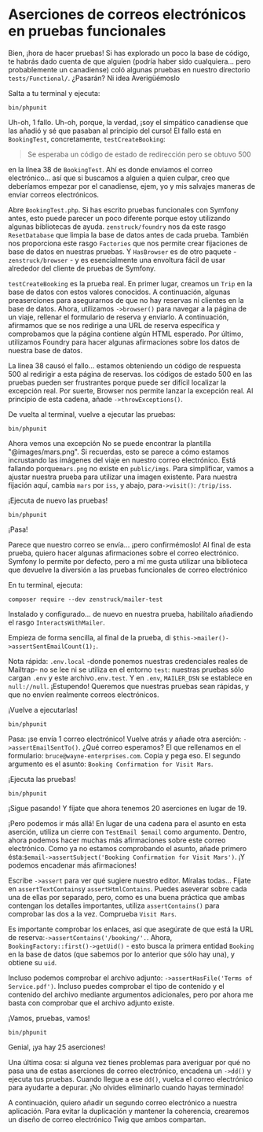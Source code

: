 # Aserciones de correos electrónicos en pruebas funcionales

Bien, ¡hora de hacer pruebas! Si has explorado un poco la base de código, te habrás dado cuenta de que alguien (podría haber sido cualquiera... pero probablemente un canadiense) coló algunas pruebas en nuestro directorio `tests/Functional/`. ¿Pasarán? Ni idea Averigüémoslo

Salta a tu terminal y ejecuta:

```terminal
bin/phpunit
```

Uh-oh, 1 fallo. Uh-oh, porque, la verdad, ¡soy el simpático canadiense que las añadió y sé que pasaban al principio del curso! El fallo está en `BookingTest`, concretamente, `testCreateBooking`:

> Se esperaba un código de estado de redirección pero se obtuvo 500

en la línea 38 de `BookingTest`. Ahí es donde enviamos el correo electrónico... así que si buscamos a alguien a quien culpar, creo que deberíamos empezar por el canadiense, ejem, yo y mis salvajes maneras de enviar correos electrónicos.

Abre `BookingTest.php`. Si has escrito pruebas funcionales con Symfony antes, esto puede parecer un poco diferente porque estoy utilizando algunas bibliotecas de ayuda. `zenstruck/foundry` nos da este rasgo `ResetDatabase` que limpia la base de datos antes de cada prueba. También nos proporciona este rasgo `Factories` que nos permite crear fijaciones de base de datos en nuestras pruebas. Y `HasBrowser` es de otro paquete - `zenstruck/browser` - y es esencialmente una envoltura fácil de usar alrededor del cliente de pruebas de Symfony.

`testCreateBooking` es la prueba real. En primer lugar, creamos un `Trip` en la base de datos con estos valores conocidos. A continuación, algunas preaserciones para asegurarnos de que no hay reservas ni clientes en la base de datos. Ahora, utilizamos `->browser()` para navegar a la página de un viaje, rellenar el formulario de reserva y enviarlo. A continuación, afirmamos que se nos redirige a una URL de reserva específica y comprobamos que la página contiene algún HTML esperado. Por último, utilizamos Foundry para hacer algunas afirmaciones sobre los datos de nuestra base de datos.

La línea 38 causó el fallo... estamos obteniendo un código de respuesta 500 al redirigir a esta página de reservas. los códigos de estado 500 en las pruebas pueden ser frustrantes porque puede ser difícil localizar la excepción real. Por suerte, Browser nos permite lanzar la excepción real. Al principio de esta cadena, añade `->throwExceptions()`.

De vuelta al terminal, vuelve a ejecutar las pruebas:

```terminal-silent
bin/phpunit
```

Ahora vemos una excepción No se puede encontrar la plantilla "@images/mars.png". Si recuerdas, esto se parece a cómo estamos incrustando las imágenes del viaje en nuestro correo electrónico. Está fallando porque`mars.png` no existe en `public/imgs`. Para simplificar, vamos a ajustar nuestra prueba para utilizar una imagen existente. Para nuestra fijación aquí, cambia `mars` por `iss`, y abajo, para`->visit()`: `/trip/iss`.

¡Ejecuta de nuevo las pruebas!

```terminal-silent
bin/phpunit
```

¡Pasa!

Parece que nuestro correo se envía... ¡pero confirmémoslo! Al final de esta prueba, quiero hacer algunas afirmaciones sobre el correo electrónico. Symfony lo permite por defecto, pero a mí me gusta utilizar una biblioteca que devuelve la diversión a las pruebas funcionales de correo electrónico

En tu terminal, ejecuta:

```terminal
composer require --dev zenstruck/mailer-test
```

Instalado y configurado... de nuevo en nuestra prueba, habilítalo añadiendo el rasgo `InteractsWithMailer`.

Empieza de forma sencilla, al final de la prueba, di `$this->mailer()->assertSentEmailCount(1);`.

Nota rápida: `.env.local` -donde ponemos nuestras credenciales reales de Mailtrap- no se lee ni se utiliza en el entorno `test`: nuestras pruebas sólo cargan `.env` y este archivo`.env.test`. Y en `.env`, `MAILER_DSN` se establece en `null://null`. ¡Estupendo! Queremos que nuestras pruebas sean rápidas, y que no envíen realmente correos electrónicos.

¡Vuelve a ejecutarlas!

```terminal-silent
bin/phpunit
```

Pasa: ¡se envía 1 correo electrónico! Vuelve atrás y añade otra aserción: `->assertEmailSentTo()`. ¿Qué correo esperamos? El que rellenamos en el formulario: `bruce@wayne-enterprises.com`. Copia y pega eso. El segundo argumento es el asunto: `Booking Confirmation for Visit Mars`.

¡Ejecuta las pruebas!

```terminal-silent
bin/phpunit
```

¡Sigue pasando! Y fíjate que ahora tenemos 20 aserciones en lugar de 19.

¡Pero podemos ir más allá! En lugar de una cadena para el asunto en esta aserción, utiliza un cierre con `TestEmail $email` como argumento. Dentro, ahora podemos hacer muchas más afirmaciones sobre este correo electrónico. Como ya no estamos comprobando el asunto, añade primero ésta:`$email->assertSubject('Booking Confirmation for Visit Mars')`. ¡Y podemos encadenar más afirmaciones!

Escribe `->assert` para ver qué sugiere nuestro editor. Míralas todas... Fíjate en `assertTextContains`y `assertHtmlContains`. Puedes aseverar sobre cada una de ellas por separado, pero, como es una buena práctica que ambas contengan los detalles importantes, utiliza `assertContains()` para comprobar las dos a la vez. Comprueba `Visit Mars`.

Es importante comprobar los enlaces, así que asegúrate de que está la URL de reserva:`->assertContains('/booking/'.`. Ahora, `BookingFactory::first()->getUid()` - esto busca la primera entidad `Booking` en la base de datos (que sabemos por lo anterior que sólo hay una), y obtiene su `uid`.

Incluso podemos comprobar el archivo adjunto: `->assertHasFile('Terms of Service.pdf')`. Incluso puedes comprobar el tipo de contenido y el contenido del archivo mediante argumentos adicionales, pero por ahora me basta con comprobar que el archivo adjunto existe.

¡Vamos, pruebas, vamos!

```terminal-silent
bin/phpunit
```

Genial, ¡ya hay 25 aserciones!

Una última cosa: si alguna vez tienes problemas para averiguar por qué no pasa una de estas aserciones de correo electrónico, encadena un `->dd()` y ejecuta tus pruebas. Cuando llegue a ese `dd()`, vuelca el correo electrónico para ayudarte a depurar. ¡No olvides eliminarlo cuando hayas terminado!

A continuación, quiero añadir un segundo correo electrónico a nuestra aplicación. Para evitar la duplicación y mantener la coherencia, crearemos un diseño de correo electrónico Twig que ambos compartan.
